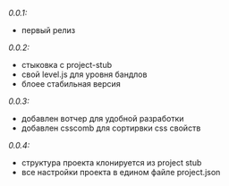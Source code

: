 *0.0.1:*
- первый релиз

*0.0.2:*
- стыковка с project-stub
- свой level.js для уровня бандлов
- блоее стабильная версия

*0.0.3:*
- добавлен вотчер для удобной разработки
- добавлен csscomb для сортирвки css свойств

*0.0.4:*
- структура проекта клонируется из project stub
- все настройки проекта в едином файле project.json